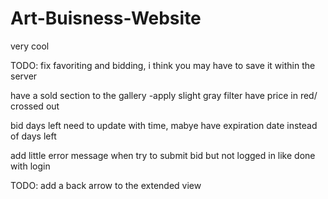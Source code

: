 # Art-Buisness-Website
very cool

TODO:
fix favoriting and bidding, i think you may have to save it within the server

have a sold section to the gallery
-apply slight gray filter
have price in red/ crossed out

bid days left need to update with time, mabye have expiration date instead of days left 

add little error message when try to submit bid but not logged in like done with login

TODO:
add a back arrow to the extended view